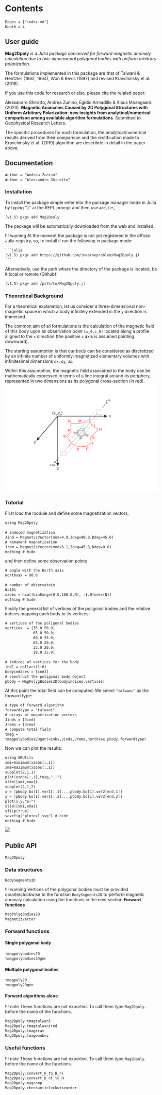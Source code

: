 


# Contents

```@contents
Pages = ["index.md"]
Depth = 4
```

## User guide

**Mag2Dpoly** *is a Julia package conceived for forward magnetic anomaly calculation due to two-dimensional polygonal bodies with uniform arbitrary polarization*. 

The formulations implemented in this package are that of Talwani & Heirtzler (1962, 1964), Won & Bevis (1987) and revised Kravchinsky et al. (2019).

If you use this code for research or else, please cite the related paper:

Alessandro Ghirotto, Andrea Zunino, Egidio Armadillo & Klaus Mosegaard (2020). **Magnetic Anomalies Caused by 2D Polygonal Structures with Uniform Arbitrary Polarization: new insights from analytical/numerical comparison among available algorithm formulations**. Submitted to Geophysical Research Letters.

The specific procedures for each formulation, the analytical/numerical results derived from their comparison and the rectification made to Kravchinsky et al. (2019) algorithm are describde in detail in the paper above.

## Documentation

```@meta
Author = "Andrea Zunino"
Author = "Alessandro Ghirotto"
```

### Installation

To install the package simple enter into the package manager mode in Julia by typing "`]`" at the 
REPL prompt and then use `add`, i.e.,
```
(v1.5) pkg> add Mag2Dpoly
```
The package will be automatically downloaded from the web and installed.

!!! warning
    At the moment the package is not yet registered in the official Julia registry, so, 
    to install it run the following in package mode:
		
    ```julia
    (v1.5) pkg> add https://github.com/inverseproblem/Mag2Dpoly.jl
    ```
	
Alternatively, use the path where the directory of the package is located, be it local or remote (Github):
```
(v1.5) pkg> add /path/to/Mag2Dpoly.jl
```

### Theoretical Background

For a theoretical explanation, let us consider a three-dimensional non-magnetic 
space in which a body infinitely extended in the ``y`` direction is immersed. 

The common aim of all formulations is the calculation of the magnetic field of 
this body upon an observation point ``(x_0,z_0)`` located along a profile aligned to 
the ``x`` direction (the positive ``z`` axis is assumed pointing downward).

The starting assumption is that our body can be considered as discretized by an 
infinite number of uniformly-magnetized elementary volumes with infinitesimal dimensions ``dx``, ``dy``, ``dz``.

Within this assumption, the magnetic field associated to the body can be mathematically 
expressed in terms of a line integral around its periphery, represented in two dimensions 
as its polygonal cross-section (in red).
![](images/intro.svg)

### Tutorial
First load the module and define some magnetization vectors,
```@example ex1
using Mag2Dpoly 

# induced magnetization
Jind = MagnetizVector(mod=4.9,Ideg=90.0,Ddeg=45.0)
# remanent magnetization
Jrem = MagnetizVector(mod=3.1,Ideg=45.0,Ddeg=0.0)
nothing # hide
```
and then define some observation points 
```@example ex1
# angle with the North axis
northxax = 90.0

# number of observatoin 
N=101
xzobs = hcat(LinRange(0.0,100.0,N), -1.0*ones(N))
nothing # hide
```
Finally the general list of vertices of the poligonal bodies and the relative indices mapping each body to its vertices:
```@example ex1
# vertices of the poligonal bodies
vertices  = [35.0 50.0;
             65.0 50.0;
             80.0 35.0;
             65.0 20.0;
             35.0 20.0;
             20.0 35.0]
			 
# indices of vertices for the body
ind1 = collect(1:6)
bodyindices = [ind1]
# construct the poligonal body object
pbody = MagPolygBodies2D(bodyindices,vertices)
```

At this point the total field can be computed. We select `"talwani"` as the forward type:
```@example ex1
# type of forward algorithm
forwardtype = "talwani"
# arrays of magnetization vectors
Jinds = [Jind]
Jrems = [Jrem]
# compute total field 
tmag = tmagpolybodies2Dgen(xzobs,Jinds,Jrems,northxax,pbody,forwardtype)
```

Now we can plot the results:
```@example ex1
using GRUtils
xmi=minimum(xzobs[:,1]) 
xma=maximum(xzobs[:,1])
subplot(2,1,1)
plot(xzobs[:,1],tmag,".-") 
xlim([xmi,xma])
subplot(2,1,2)
x = [pbody.bo[1].ver1[:,1]...,pbody.bo[1].ver2[end,1]]
y = [pbody.bo[1].ver1[:,2]...,pbody.bo[1].ver2[end,2]]
plot(x,y,"o-")
xlim([xmi,xma])
yflip(true)
savefig("plotex1.svg") # hide
nothing # hide
```
![](plotex1.svg)


## Public API
```@docs
Mag2Dpoly
```

### Data structures
```@docs
BodySegments2D
```

!!! warning 
    Vertices of the polygonal bodies must be provided 
    counterclockwise to the function `BodySegments2D`
    to perform magnetic anomaly calculation using the
    functions in the next section **Forward functions**


```@docs
MagPolygBodies2D
MagnetizVector
```

### Forward functions
#### Single polygonal body
```@docs
tmagpolybodies2D
tmagpolybodies2Dgen
```
#### Multiple polygonal bodies
```@docs
tmagpoly2D
tmagpoly2Dgen
```
#### Forward algorithms alone
!!! note
    These functions are not exported. To call them 
    type `Mag2Dpoly.` before the name of the functions.
	
```@docs
Mag2Dpoly.tmagtalwani
Mag2Dpoly.tmagtalwanired
Mag2Dpoly.tmagkrav
Mag2Dpoly.tmagwonbev
```

 
### Useful functions
!!! note
    These functions are not exported. To call them
    type `Mag2Dpoly.` before the name of the functions.
	
```@docs
Mag2Dpoly.convert_H_to_B_nT
Mag2Dpoly.convert_B_nT_to_H
Mag2Dpoly.magcomp
Mag2Dpoly.checkanticlockwiseorder
```

